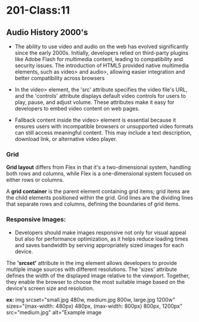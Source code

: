 # 201-Class:11

## Audio History 2000's

* The ability to use video and audio on the web has evolved significantly since the early 2000s. Initially, developers relied on third-party plugins like Adobe Flash for multimedia content, leading to compatibility and security issues. The introduction of HTML5 provided native multimedia elements, such as video> and audio>, allowing easier integration and better compatibility across browsers

* In the video> element, the 'src' attribute specifies the video file's URL, and the 'controls' attribute displays default video controls for users to play, pause, and adjust volume. These attributes make it easy for developers to embed video content on web pages.

* Fallback content inside the video> element is essential because it ensures users with incompatible browsers or unsupported video formats can still access meaningful content. This may include a text description, download link, or alternative video player.

### Grid

**Grid layout** differs from Flex in that it's a two-dimensional system, handling both rows and columns, while Flex is a one-dimensional system focused on either rows or columns.

A **grid container** is the parent element containing grid items; grid items are the child elements positioned within the grid. Grid lines are the dividing lines that separate rows and columns, defining the boundaries of grid items.

### Responsive Images:

* Developers should make images responsive not only for visual appeal but also for performance optimization, as it helps reduce loading times and saves bandwidth by serving appropriately sized images for each device.

The **'srcset'** attribute in the img element allows developers to provide multiple image sources with different resolutions. The 'sizes' attribute defines the width of the displayed image relative to the viewport. Together, they enable the browser to choose the most suitable image based on the device's screen size and resolution.

**ex:**
img srcset="small.jpg 480w, medium.jpg 800w, large.jpg 1200w"
     sizes="(max-width: 480px) 480px, (max-width: 800px) 800px, 1200px"
     src="medium.jpg" alt="Example image
